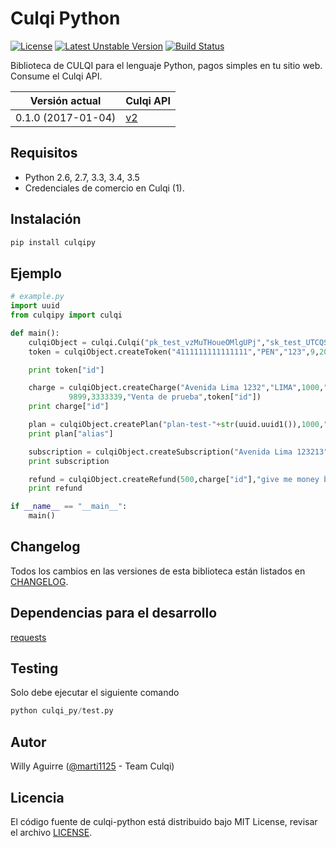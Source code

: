 # Culqi Python

[![License](https://poser.pugx.org/culqi/culqi-php/license)](https://github.com/culqi/culqi-python/blob/master/LICENSE.txt)
[![Latest Unstable Version](https://poser.pugx.org/culqi/culqi-php/v/unstable)](https://pypi.python.org/pypi/culqi_py)
[![Build Status](https://travis-ci.org/culqi/culqi-python.svg?branch=master)](https://travis-ci.org/culqi/culqi-python)

Biblioteca de CULQI para el lenguaje Python, pagos simples en tu sitio web. Consume el Culqi API.

| Versión actual|Culqi API|
|----|----|
| 0.1.0 (2017-01-04) |[v2](https://beta.culqi.com)|

## Requisitos

- Python 2.6, 2.7, 3.3, 3.4, 3.5
- Credenciales de comercio en Culqi (1).

## Instalación

```bash
pip install culqipy
```

## Ejemplo

```python
# example.py
import uuid
from culqipy import culqi

def main():
    culqiObject = culqi.Culqi("pk_test_vzMuTHoueOMlgUPj","sk_test_UTCQSGcXW8bCyU59")
    token = culqiObject.createToken("4111111111111111","PEN","123",9,2020,"q352454534","Muro","wmuro@me.com","William")

    print token["id"]

    charge = culqiObject.createCharge("Avenida Lima 1232","LIMA",1000,"PE","PEN","wmuro@me.com","William",0,"Muro","",
             9899,3333339,"Venta de prueba",token["id"])
    print charge["id"]

    plan = culqiObject.createPlan("plan-test-"+str(uuid.uuid1()),1000,"PEN","day",2,10,"Plan de Prueba"+str(uuid.uuid1()),50)
    print plan["alias"]

    subscription = culqiObject.createSubscription("Avenida Lima 123213","LIMA","PE","wmuro@me.com","Muro","William",1234567789,plan["alias"],token["id"])
    print subscription

    refund = culqiObject.createRefund(500,charge["id"],"give me money back")
    print refund

if __name__ == "__main__":
    main()


```

## Changelog

Todos los cambios en las versiones de esta biblioteca están listados en [CHANGELOG](CHANGELOG).

## Dependencias para el desarrollo

[requests](http://docs.python-requests.org/en/master/)

## Testing

Solo debe ejecutar el siguiente comando

```python
python culqi_py/test.py
```


## Autor

Willy Aguirre ([@marti1125](https://github.com/marti1125) - Team Culqi)

## Licencia

El código fuente de culqi-python está distribuido bajo MIT License, revisar el archivo [LICENSE](https://github.com/culqi/culqi-python/blob/master/LICENSE.txt).
